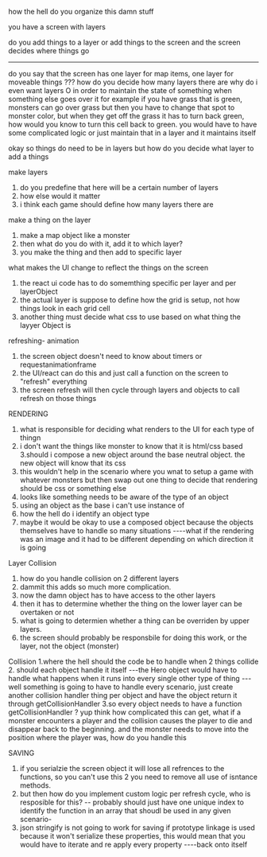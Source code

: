 how the hell do you organize this damn stuff


you have a screen with layers

do you add things to a layer or add things to the screen and the screen decides where things go

****
do you say that the screen has one layer for map items, one layer for moveable things ???
how do you decide how many layers there are
why do i even want layers
O in order to maintain the state of something when something else goes over  it
for example if you have grass that is green, monsters can go over grass but then you have to change that spot to monster color, but when they get off the grass it has to turn back green, 
how would you know to turn this cell back to green. you would have to have some complicated logic or just maintain that in a layer and it maintains itself

okay so things do need to be in layers but how do you decide what layer to add a things

make layers
1. do you predefine that here will be a certain number of layers
2. how else would it matter
3. i think each game should define how many layers there are


make a thing on the layer
1. make a map object like a monster
2. then what do you do with it, add it to which layer?
3. you make the thing and then add to specific layer

what makes the UI change to reflect the things on the screen
1. the react ui code has to do somemthing specific per layer and per layerObject
2. the actual layer is suppose to define how the grid is setup, not how things look in each grid cell
3. another thing must decide what css to use based on what thing the layyer Object is

refreshing- animation
1. the screen object doesn't need to know about timers or requestanimationframe
2. the UI/react can do this and just call a function on the screen to "refresh" everything
3. the screen refresh will then cycle through layers and objects to call refresh on those things

RENDERING
1. what is responsible for deciding what renders to the UI for each type of thingn
2. i don't want the things like monster to know that it is html/css based 
3.should i compose a new object around the base neutral object. the new object will know that its css
4. this wouldn't help in the scenario where you wnat to setup a game with whatever monsters but then swap out one thing to decide that rendering should be css or something else
5. looks like something needs to be aware of the type of an object
6. using an object as the base i can't use instance of
7. how the hell do i identify an object type
8. maybe it would be okay to use a composed object because the objects themselves have to handle so many situations
----what if the rendering was an image and it had to be different depending on which direction it is going


Layer Collision
1. how do you handle collision on 2 different layers
2. dammit this adds so much more complication. 
3. now the damn object has to have access to the other layers
4. then it has to determine whether the thing on the lower layer can be overtaken or not
5. what is going to determien whether a thing can be overriden by upper layers.
6. the screen should probably be responsbile for doing this work, or the layer, not the object (monster)


Collision
1.where the hell should the code be to handle when 2 things collide
2. should each object handle it itself
---the Hero object would have to handle what happens when it runs into every single other type of thing
---well something is going to have to handle every scenario, just create another collision handler thing per object and have the object return it through getCollisionHandler
3.so every object needs to have a function getCollisionHandler ? yup
think how complicated this can get, what if a monster encounters a player and the collision causes the player to die and disappear back to the beginning. and the monster needs to move 
into the position where the player was, how do you handle this


SAVING
1. if you serialzie the screen object it will lose all refrences to the functions, so you can't use this
2 you need to remove all use of isntance methods.
3. but then how do you implement custom logic per refresh cycle, who is resposible for this?
-- probably should just have one unique index to identify the function in an array that shoudl be used in any given scenario-
4. json stringify is not going to work for saving if prototype linkage is used because it won't serialize these properties, this would mean that you would have to iterate and re apply every property 
----back onto itself
